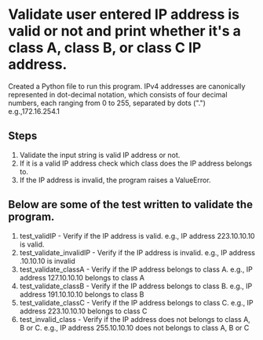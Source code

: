 # Validate user entered IP address is valid or not and print whether it's a class A, class B, or class C IP address.

Created a Python file to run this program.
IPv4 addresses are canonically represented in dot-decimal notation, which consists of four decimal numbers, each ranging from 0 to 255, separated by dots (".")
e.g.,172.16.254.1                             

## Steps
1. Validate the input string is valid IP address or not.            
2. If it is a valid IP address check which class does the IP address belongs to.                                         
3. If the IP address is invalid, the program raises a ValueError. 

## Below are some of the test written to validate the program. 
1. test_validIP - Verify if the IP address is valid. e.g., IP address 223.10.10.10 is valid.
2. test_validate_invalidIP - Verify if the IP address is invalid. e.g., IP address .10.10.10 is invalid
3. test_validate_classA - Verify if the IP address belongs to class A. e.g., IP address 127.10.10.10 belongs to class A
4. test_validate_classB - Verify if the IP address belongs to class B. e.g., IP address 191.10.10.10 belongs to class B
5. test_validate_classC - Verify if the IP address belongs to class C. e.g., IP address 223.10.10.10 belongs to class C
6. test_invalid_class - Verify if the IP address does not belongs to class A, B or C. e.g., IP address 255.10.10.10 does not belongs to class A, B or C